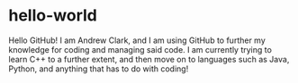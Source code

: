# hello-world
Hello GitHub! I am Andrew Clark, and I am using GitHub to further my knowledge for coding and
managing said code. I am currently trying to learn C++ to a further extent, and then move on to
languages such as Java, Python, and anything that has to do with coding!
